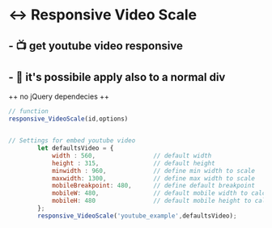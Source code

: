 # ↔ Responsive Video Scale
## - 📺 get youtube video responsive  
## - 🔲 it's possibile apply also to a normal div

++ no jQuery dependecies ++
```javascript
// function
responsive_VideoScale(id,options)


// Settings for embed youtube video
        let defaultsVideo = { 
            width : 560,                // default width
            height : 315,               // default height
            minwidth : 960,             // define min width to scale
            maxwidth: 1300,             // define max width to scale
            mobileBreakpoint: 480,      // define default breakpoint
            mobileW: 480,               // default mobile width to calc ratio under breakpoint
            mobileH: 480                // default mobile height to calc ratio under breakpoint
        };
        responsive_VideoScale('youtube_example',defaultsVideo);
```